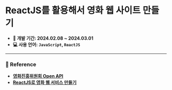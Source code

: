 # ReactJS를 활용해서 영화 웹 사이트 만들기

- **📆 개발 기간: 2024.02.08 ~ 2024.03.01**
- **💻 사용 언어: `JavaScript`, `ReactJS`**

---

### 📔 Reference
- **[영화진흥위원회 Open API](https://www.kobis.or.kr/kobisopenapi/homepg/apiservice/searchServiceInfo.do)**
- **[ReactJS로 영화 웹 서비스 만들기](https://nomadcoders.co/react-for-beginners)**
